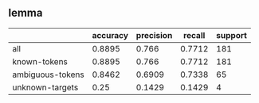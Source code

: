 
## lemma

|                  | accuracy | precision | recall | support |
|------------------|----------|-----------|--------|---------|
| all              | 0.8895   | 0.766     | 0.7712 | 181     |
| known-tokens     | 0.8895   | 0.766     | 0.7712 | 181     |
| ambiguous-tokens | 0.8462   | 0.6909    | 0.7338 | 65      |
| unknown-targets  | 0.25     | 0.1429    | 0.1429 | 4       |

